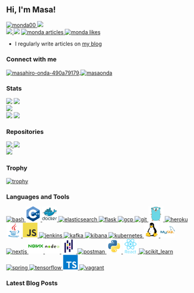 ## Hi, I'm Masa!

<p align="left">
  <a href="https://github.com/monda00/monda00/">
    <img src="https://komarev.com/ghpvc/?username=monda00" alt="monda00" />
  </a>
  <a href="https://github.com/monda00">
    <img height="20" src="https://img.shields.io/github/followers/monda00?label=follow&logo=github&style=flat" />
  </a>
  <br>
  <a href="http://qiita.com/monda00">
    <img height="20" src="https://qiita-badge.apiapi.app/s/monda00/posts.svg" />
  </a>
    <img height="20" src="https://qiita-badge.apiapi.app/s/monda00/contributions.svg" />
  </a>
  <a href="https://zenn.dev/monda/articles">
    <img height="20" src="https://zenn.badge.nikaera.com/s/monda/articles?style=plastic" alt="monda articles" />
  </a>
  <a href="https://zenn.dev/monda">
    <img height="20" src="https://zenn.badge.nikaera.com/s/monda/likes?style=plastic" alt="monda likes" />
  </a>
</p>

- I regularly write articles on [my blog](https://amateur-engineer-blog.com/)

### Connect with me

<p align="left">
  <a href="https://linkedin.com/in/masahiro-onda-490a79179" target="blank">
    <img align="center" src="https://raw.githubusercontent.com/rahuldkjain/github-profile-readme-generator/master/src/images/icons/Social/linked-in-alt.svg" alt="masahiro-onda-490a79179" height="30" width="40" />
  </a>
  <a href="https://kaggle.com/masaonda" target="blank">
    <img align="center" src="https://raw.githubusercontent.com/rahuldkjain/github-profile-readme-generator/master/src/images/icons/Social/kaggle.svg" alt="masaonda" height="30" width="40" />
  </a>
</p>

### Stats

<p align="left">
  <img height="165" src="https://github-readme-stats.vercel.app/api/top-langs/?username=anuraghazra&layout=compact&theme=radical" />
  <img height="165" src="https://github-readme-stats.vercel.app/api?username=monda00&count_private=true&show_icons=true&theme=radical" />
  <br>
  <img src="https://github-profile-summary-cards.vercel.app/api/cards/profile-details?username=monda00&theme=radical" />
  <br>
  <img height="205" src="https://github-profile-summary-cards.vercel.app/api/cards/repos-per-language?username=monda00&theme=radical" />
  <img height="205" src="https://github-profile-summary-cards.vercel.app/api/cards/most-commit-language?username=monda00&theme=radical" />
</p>

### Repositories

<p align="left">
  <a href="https://github.com/monda00/dotfiles">
    <img height="100" src="https://github-readme-stats.vercel.app/api/pin/?username=monda00&repo=dotfiles&theme=radical" />
  </a>
  <a href="https://github.com/monda00/alfred-slack-workflow">
    <img height="100" src="https://github-readme-stats.vercel.app/api/pin/?username=monda00&repo=alfred-slack-workflow&theme=radical" />
  </a>
  <br>
  <a href="https://github.com/monda00/aa-generator-app">
    <img height="100" src="https://github-readme-stats.vercel.app/api/pin/?username=monda00&repo=aa-generator-app&theme=radical" />
  </a>
</p>

### Trophy

[![trophy](https://github-profile-trophy.vercel.app/?username=monda00&theme=radical)](https://github.com/ryo-ma/github-profile-trophy)

### Languages and Tools

<p align="left"> <a href="https://www.gnu.org/software/bash/" target="_blank" rel="noreferrer"> <img src="https://www.vectorlogo.zone/logos/gnu_bash/gnu_bash-icon.svg" alt="bash" width="40" height="40"/> </a> <a href="https://www.w3schools.com/cpp/" target="_blank" rel="noreferrer"> <img src="https://raw.githubusercontent.com/devicons/devicon/master/icons/cplusplus/cplusplus-original.svg" alt="cplusplus" width="40" height="40"/> </a> <a href="https://www.docker.com/" target="_blank" rel="noreferrer"> <img src="https://raw.githubusercontent.com/devicons/devicon/master/icons/docker/docker-original-wordmark.svg" alt="docker" width="40" height="40"/> </a> <a href="https://www.elastic.co" target="_blank" rel="noreferrer"> <img src="https://www.vectorlogo.zone/logos/elastic/elastic-icon.svg" alt="elasticsearch" width="40" height="40"/> </a> <a href="https://flask.palletsprojects.com/" target="_blank" rel="noreferrer"> <img src="https://www.vectorlogo.zone/logos/pocoo_flask/pocoo_flask-icon.svg" alt="flask" width="40" height="40"/> </a> <a href="https://cloud.google.com" target="_blank" rel="noreferrer"> <img src="https://www.vectorlogo.zone/logos/google_cloud/google_cloud-icon.svg" alt="gcp" width="40" height="40"/> </a> <a href="https://git-scm.com/" target="_blank" rel="noreferrer"> <img src="https://www.vectorlogo.zone/logos/git-scm/git-scm-icon.svg" alt="git" width="40" height="40"/> </a> <a href="https://golang.org" target="_blank" rel="noreferrer"> <img src="https://raw.githubusercontent.com/devicons/devicon/master/icons/go/go-original.svg" alt="go" width="40" height="40"/> </a> <a href="https://heroku.com" target="_blank" rel="noreferrer"> <img src="https://www.vectorlogo.zone/logos/heroku/heroku-icon.svg" alt="heroku" width="40" height="40"/> </a> <a href="https://www.java.com" target="_blank" rel="noreferrer"> <img src="https://raw.githubusercontent.com/devicons/devicon/master/icons/java/java-original.svg" alt="java" width="40" height="40"/> </a> <a href="https://developer.mozilla.org/en-US/docs/Web/JavaScript" target="_blank" rel="noreferrer"> <img src="https://raw.githubusercontent.com/devicons/devicon/master/icons/javascript/javascript-original.svg" alt="javascript" width="40" height="40"/> </a> <a href="https://www.jenkins.io" target="_blank" rel="noreferrer"> <img src="https://www.vectorlogo.zone/logos/jenkins/jenkins-icon.svg" alt="jenkins" width="40" height="40"/> </a> <a href="https://kafka.apache.org/" target="_blank" rel="noreferrer"> <img src="https://www.vectorlogo.zone/logos/apache_kafka/apache_kafka-icon.svg" alt="kafka" width="40" height="40"/> </a> <a href="https://www.elastic.co/kibana" target="_blank" rel="noreferrer"> <img src="https://www.vectorlogo.zone/logos/elasticco_kibana/elasticco_kibana-icon.svg" alt="kibana" width="40" height="40"/> </a> <a href="https://kubernetes.io" target="_blank" rel="noreferrer"> <img src="https://www.vectorlogo.zone/logos/kubernetes/kubernetes-icon.svg" alt="kubernetes" width="40" height="40"/> </a> <a href="https://www.linux.org/" target="_blank" rel="noreferrer"> <img src="https://raw.githubusercontent.com/devicons/devicon/master/icons/linux/linux-original.svg" alt="linux" width="40" height="40"/> </a> <a href="https://www.mysql.com/" target="_blank" rel="noreferrer"> <img src="https://raw.githubusercontent.com/devicons/devicon/master/icons/mysql/mysql-original-wordmark.svg" alt="mysql" width="40" height="40"/> </a> <a href="https://nextjs.org/" target="_blank" rel="noreferrer"> <img src="https://cdn.worldvectorlogo.com/logos/nextjs-2.svg" alt="nextjs" width="40" height="40"/> </a> <a href="https://www.nginx.com" target="_blank" rel="noreferrer"> <img src="https://raw.githubusercontent.com/devicons/devicon/master/icons/nginx/nginx-original.svg" alt="nginx" width="40" height="40"/> </a> <a href="https://nodejs.org" target="_blank" rel="noreferrer"> <img src="https://raw.githubusercontent.com/devicons/devicon/master/icons/nodejs/nodejs-original-wordmark.svg" alt="nodejs" width="40" height="40"/> </a> <a href="https://pandas.pydata.org/" target="_blank" rel="noreferrer"> <img src="https://raw.githubusercontent.com/devicons/devicon/2ae2a900d2f041da66e950e4d48052658d850630/icons/pandas/pandas-original.svg" alt="pandas" width="40" height="40"/> </a> <a href="https://postman.com" target="_blank" rel="noreferrer"> <img src="https://www.vectorlogo.zone/logos/getpostman/getpostman-icon.svg" alt="postman" width="40" height="40"/> </a> <a href="https://www.python.org" target="_blank" rel="noreferrer"> <img src="https://raw.githubusercontent.com/devicons/devicon/master/icons/python/python-original.svg" alt="python" width="40" height="40"/> </a> <a href="https://reactjs.org/" target="_blank" rel="noreferrer"> <img src="https://raw.githubusercontent.com/devicons/devicon/master/icons/react/react-original-wordmark.svg" alt="react" width="40" height="40"/> </a> <a href="https://scikit-learn.org/" target="_blank" rel="noreferrer"> <img src="https://upload.wikimedia.org/wikipedia/commons/0/05/Scikit_learn_logo_small.svg" alt="scikit_learn" width="40" height="40"/> </a> <a href="https://spring.io/" target="_blank" rel="noreferrer"> <img src="https://www.vectorlogo.zone/logos/springio/springio-icon.svg" alt="spring" width="40" height="40"/> </a> <a href="https://www.tensorflow.org" target="_blank" rel="noreferrer"> <img src="https://www.vectorlogo.zone/logos/tensorflow/tensorflow-icon.svg" alt="tensorflow" width="40" height="40"/> </a> <a href="https://www.typescriptlang.org/" target="_blank" rel="noreferrer"> <img src="https://raw.githubusercontent.com/devicons/devicon/master/icons/typescript/typescript-original.svg" alt="typescript" width="40" height="40"/> </a> <a href="https://www.vagrantup.com/" target="_blank" rel="noreferrer"> <img src="https://www.vectorlogo.zone/logos/vagrantup/vagrantup-icon.svg" alt="vagrant" width="40" height="40"/> </a> </p>

### Latest Blog Posts

<!-- BLOG-POST-LIST:START -->
<!-- BLOG-POST-LIST:END -->
